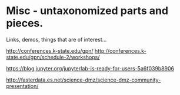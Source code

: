 # Misc - untaxonomized parts and pieces.

Links, demos, things that are of interest...


http://conferences.k-state.edu/gpn/
http://conferences.k-state.edu/gpn/schedule-2/workshops/

https://blog.jupyter.org/jupyterlab-is-ready-for-users-5a6f039b8906

http://fasterdata.es.net/science-dmz/science-dmz-community-presentation/


